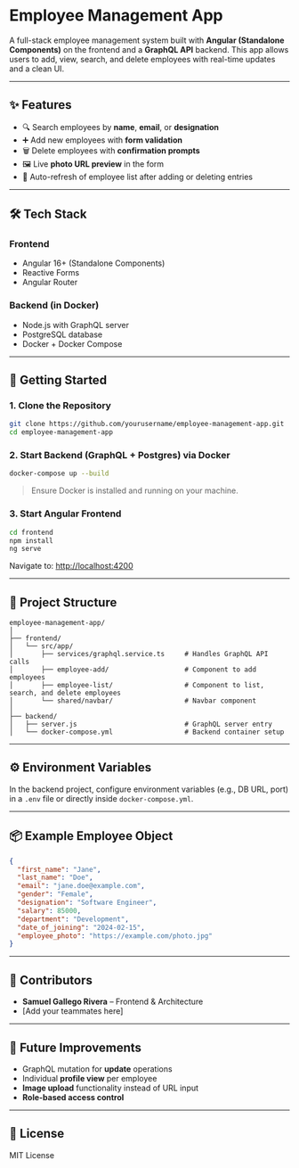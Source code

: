 # Employee Management App

A full-stack employee management system built with **Angular (Standalone Components)** on the frontend and a **GraphQL API** backend. This app allows users to add, view, search, and delete employees with real-time updates and a clean UI.

---

## ✨ Features

- 🔍 Search employees by **name**, **email**, or **designation**
- ➕ Add new employees with **form validation**
- 🗑️ Delete employees with **confirmation prompts**
- 🖼️ Live **photo URL preview** in the form
- 🔄 Auto-refresh of employee list after adding or deleting entries

---

## 🛠️ Tech Stack

### Frontend
- Angular 16+ (Standalone Components)
- Reactive Forms
- Angular Router

### Backend (in Docker)
- Node.js with GraphQL server
- PostgreSQL database
- Docker + Docker Compose

---

## 🚀 Getting Started

### 1. Clone the Repository

```bash
git clone https://github.com/yourusername/employee-management-app.git
cd employee-management-app
```

### 2. Start Backend (GraphQL + Postgres) via Docker

```bash
docker-compose up --build
```

> Ensure Docker is installed and running on your machine.

### 3. Start Angular Frontend

```bash
cd frontend
npm install
ng serve
```

Navigate to: [http://localhost:4200](http://localhost:4200)

---

## 📁 Project Structure

```
employee-management-app/
│
├── frontend/
│   └── src/app/
│       ├── services/graphql.service.ts     # Handles GraphQL API calls
│       ├── employee-add/                   # Component to add employees
│       ├── employee-list/                  # Component to list, search, and delete employees
│       └── shared/navbar/                  # Navbar component
│
├── backend/
│   ├── server.js                           # GraphQL server entry
│   └── docker-compose.yml                  # Backend container setup
```

---

## ⚙️ Environment Variables

In the backend project, configure environment variables (e.g., DB URL, port) in a `.env` file or directly inside `docker-compose.yml`.

---

## 📦 Example Employee Object

```json
{
  "first_name": "Jane",
  "last_name": "Doe",
  "email": "jane.doe@example.com",
  "gender": "Female",
  "designation": "Software Engineer",
  "salary": 85000,
  "department": "Development",
  "date_of_joining": "2024-02-15",
  "employee_photo": "https://example.com/photo.jpg"
}
```

---

## 👥 Contributors

- **Samuel Gallego Rivera** – Frontend & Architecture  
- [Add your teammates here]

---

## 🔮 Future Improvements

- GraphQL mutation for **update** operations
- Individual **profile view** per employee
- **Image upload** functionality instead of URL input
- **Role-based access control**

---

## 📝 License

MIT License
